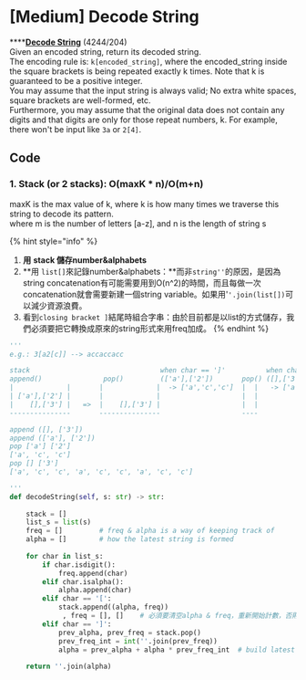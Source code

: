 # \[Medium\] Decode String

\*\*\*\*[**Decode String**](https://leetcode.com/problems/decode-string/) \(4244/204\)  
Given an encoded string, return its decoded string.  
The encoding rule is: `k[encoded_string]`, where the encoded\_string inside the square brackets is being repeated exactly k times. Note that k is guaranteed to be a positive integer.  
You may assume that the input string is always valid; No extra white spaces, square brackets are well-formed, etc.  
Furthermore, you may assume that the original data does not contain any digits and that digits are only for those repeat numbers, k. For example, there won't be input like `3a` or `2[4]`.

## Code

### 1. Stack \(or 2 stacks\): O\(maxK \* n\)/O\(m+n\)

maxK is the max value of k, where k is how many times we traverse this string to decode its pattern.  
where m is the number of letters \[a-z\], and n is the length of string s

{% hint style="info" %}
1. **用** **stack 儲存number&alphabets**
2. **用 `list[]`來記錄number&alphabets：**而非`string''`的原因，是因為string concatenation有可能需要用到O\(n^2\)的時間，而且每做一次concatenation就會需要新建一個string variable。如果用'`'.join(list[])`可以減少資源浪費。
3.  看到`closing bracket ]`結尾時組合字串：由於目前都是以list的方式儲存，我們必須要把它轉換成原來的string形式來用freq加成。
{% endhint %}

```python
'''
e.g.: 3[a2[c]] --> accaccacc

stack                                when char == ']'          when char == ']'
append()               pop()         (['a'],['2'])       pop() ([],['3'])
|             |       |             |  -> ['a','c','c']  |  |   -> ['a', 'c', 'c', 'a', 'c', 'c', 'a', 'c', 'c']
| ['a'],['2'] |       |             |                    |  |
|    [],['3'] |   =>  |    [],['3'] |                    |  |
---------------       ---------------                    ----

append ([], ['3'])
append (['a'], ['2'])
pop ['a'] ['2']
['a', 'c', 'c']
pop [] ['3']
['a', 'c', 'c', 'a', 'c', 'c', 'a', 'c', 'c']

'''
def decodeString(self, s: str) -> str:
        
    stack = []
    list_s = list(s)
    freq = []         # freq & alpha is a way of keeping track of 
    alpha = []        # how the latest string is formed
    
    for char in list_s:
        if char.isdigit():
            freq.append(char)
        elif char.isalpha():
            alpha.append(char)
        elif char == '[':
            stack.append((alpha, freq))                  
             , freq = [], []    # 必須要清空alpha & freq，重新開始計數，否則會無限循環
        elif char == ']':
            prev_alpha, prev_freq = stack.pop()          
            prev_freq_int = int(''.join(prev_freq)) 
            alpha = prev_alpha + alpha * prev_freq_int  # build latest string based on freq
    
    return ''.join(alpha)
```

